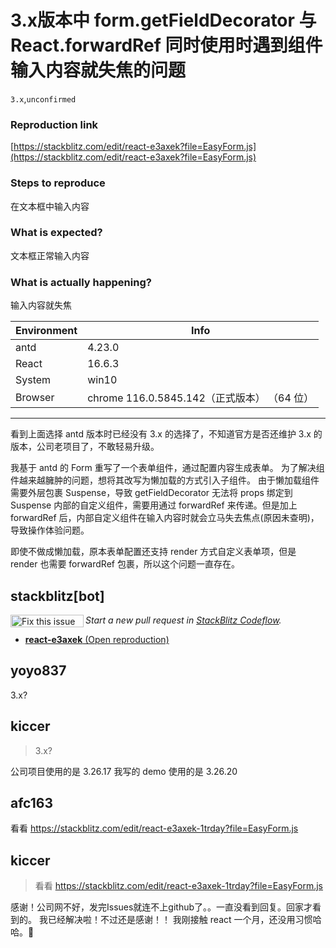 # 3.x版本中 form.getFieldDecorator 与 React.forwardRef 同时使用时遇到组件输入内容就失焦的问题

`3.x`,`unconfirmed`

### Reproduction link

[https://stackblitz.com/edit/react-e3axek?file=EasyForm.js](https://stackblitz.com/edit/react-e3axek?file=EasyForm.js)

### Steps to reproduce

在文本框中输入内容

### What is expected?

文本框正常输入内容

### What is actually happening?

输入内容就失焦

| Environment | Info                                        |
| ----------- | ------------------------------------------- |
| antd        | 4.23.0                                      |
| React       | 16.6.3                                      |
| System      | win10                                       |
| Browser     | chrome 116.0.5845.142（正式版本） （64 位） |

---

看到上面选择 antd 版本时已经没有 3.x 的选择了，不知道官方是否还维护 3.x 的版本，公司老项目了，不敢轻易升级。

我基于 antd 的 Form 重写了一个表单组件，通过配置内容生成表单。
为了解决组件越来越臃肿的问题，想将其改写为懒加载的方式引入子组件。
由于懒加载组件需要外层包裹 Suspense，导致 getFieldDecorator 无法将 props 绑定到 Suspense 内部的自定义组件，需要用通过 forwardRef 来传递。但是加上 forwardRef 后，内部自定义组件在输入内容时就会立马失去焦点(原因未查明)，导致操作体验问题。

即使不做成懒加载，原本表单配置还支持 render 方式自定义表单项，但是 render 也需要 forwardRef 包裹，所以这个问题一直存在。

<!-- generated by ant-design-issue-helper. DO NOT REMOVE -->

## stackblitz[bot]

<a href='https://stackblitz.com/~/github.com/ant-design/ant-design/issues/44671?repros=react-e3axek'><img src='https://developer.stackblitz.com/img/fix_this_issue_small.svg' alt='Fix this issue in StackBlitz Codeflow' align='left' width='117' height='20'></a> _Start a new pull request in [StackBlitz Codeflow](https://stackblitz.com/~/github.com/ant-design/ant-design/issues/44671?repros=react-e3axek)._

- [**react-e3axek** (Open reproduction)](https://stackblitz.com/edit/react-e3axek?issueRepo=ant-design/ant-design&issueNumber=44671)

## yoyo837

3.x?

## kiccer

> 3.x?

公司项目使用的是 3.26.17
我写的 demo 使用的是 3.26.20

## afc163

看看 https://stackblitz.com/edit/react-e3axek-1trday?file=EasyForm.js

## kiccer

> 看看 https://stackblitz.com/edit/react-e3axek-1trday?file=EasyForm.js

感谢！公司网不好，发完Issues就连不上github了。。一直没看到回复。回家才看到的。
我已经解决啦！不过还是感谢！！
我刚接触 react 一个月，还没用习惯哈哈。🤣
